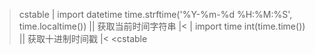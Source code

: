 >cstable
>| import datetime
time.strftime('%Y-%m-%d %H:%M:%S', time.localtime()) || 获取当前时间字符串 |<
>| import time
int(time.time()) || 获取十进制时间戳 |<
<cstable